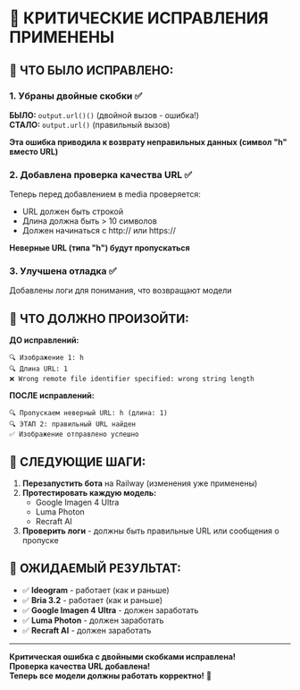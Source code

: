 # 🚨 КРИТИЧЕСКИЕ ИСПРАВЛЕНИЯ ПРИМЕНЕНЫ

## 🔧 ЧТО БЫЛО ИСПРАВЛЕНО:

### 1. Убраны двойные скобки ✅
**БЫЛО:** `output.url()()` (двойной вызов - ошибка!)  
**СТАЛО:** `output.url()` (правильный вызов)

**Эта ошибка приводила к возврату неправильных данных (символ "h" вместо URL)**

### 2. Добавлена проверка качества URL ✅
Теперь перед добавлением в media проверяется:
- URL должен быть строкой
- Длина должна быть > 10 символов
- Должен начинаться с http:// или https://

**Неверные URL (типа "h") будут пропускаться**

### 3. Улучшена отладка ✅
Добавлены логи для понимания, что возвращают модели

## 🎯 ЧТО ДОЛЖНО ПРОИЗОЙТИ:

**ДО исправлений:**
```
🔍 Изображение 1: h
🔍 Длина URL: 1
❌ Wrong remote file identifier specified: wrong string length
```

**ПОСЛЕ исправлений:**
```
🔍 Пропускаем неверный URL: h (длина: 1)
🔍 ЭТАП 2: правильный URL найден
✅ Изображение отправлено успешно
```

## 🚀 СЛЕДУЮЩИЕ ШАГИ:

1. **Перезапустить бота** на Railway (изменения уже применены)
2. **Протестировать каждую модель:**
   - Google Imagen 4 Ultra
   - Luma Photon  
   - Recraft AI
3. **Проверить логи** - должны быть правильные URL или сообщения о пропуске

## 🎉 ОЖИДАЕМЫЙ РЕЗУЛЬТАТ:

- ✅ **Ideogram** - работает (как и раньше)
- ✅ **Bria 3.2** - работает (как и раньше)  
- ✅ **Google Imagen 4 Ultra** - должен заработать
- ✅ **Luma Photon** - должен заработать
- ✅ **Recraft AI** - должен заработать

---
**Критическая ошибка с двойными скобками исправлена!**  
**Проверка качества URL добавлена!**  
**Теперь все модели должны работать корректно!** 🎊


